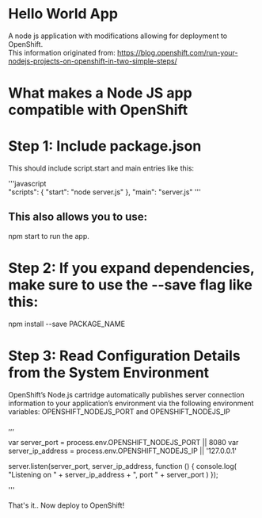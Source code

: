 # Hello World App

A node js application with modifications allowing for deployment to OpenShift.  
This information originated from: https://blog.openshift.com/run-your-nodejs-projects-on-openshift-in-two-simple-steps/

# What makes a Node JS app compatible with OpenShift

# Step 1: Include package.json

This should include script.start and main entries like this:

'''javascript  
"scripts": {
  "start": "node server.js"
},
"main": "server.js"
'''  

## This also allows you to use: ##
npm start to run the app. 

# Step 2: If you expand dependencies, make sure to use the --save flag like this:

npm install --save PACKAGE_NAME

# Step 3: Read Configuration Details from the System Environment

OpenShift’s Node.js cartridge automatically publishes server connection information to your application’s environment via the following environment variables: OPENSHIFT_NODEJS_PORT and OPENSHIFT_NODEJS_IP

,,,


var server_port = process.env.OPENSHIFT_NODEJS_PORT || 8080
var server_ip_address = process.env.OPENSHIFT_NODEJS_IP || '127.0.0.1'
 
server.listen(server_port, server_ip_address, function () {
  console.log( "Listening on " + server_ip_address + ", port " + server_port )
});

'''

That's it.. Now deploy to OpenShift!

